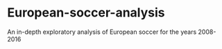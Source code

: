 # European-soccer-analysis
An in-depth exploratory analysis of European soccer for the years 2008-2016
